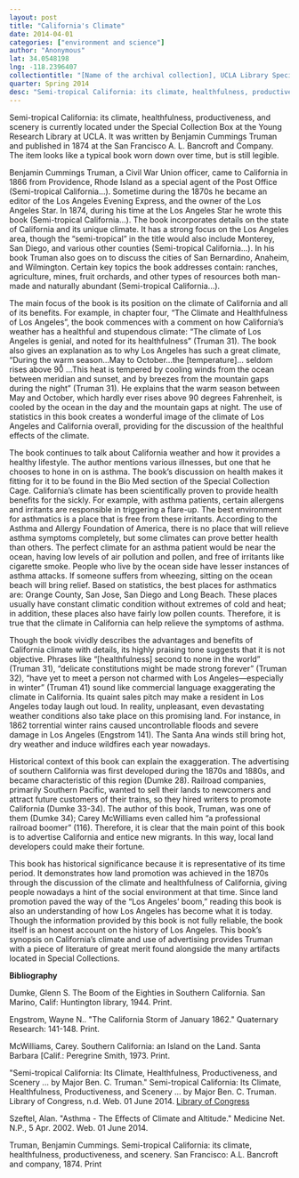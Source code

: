 ```yaml
---
layout: post
title: "California's Climate"
date: 2014-04-01
categories: ["environment and science"]
author: "Anonymous"
lat: 34.0548198
lng: -118.2396407
collectiontitle: "[Name of the archival collection], UCLA Library Special Collections"
quarter: Spring 2014
desc: "Semi-tropical California: its climate, healthfulness, productiveness, and scenery is currently located under the Special Collection Box at the Young Research Library at UCLA. It was written by Benjamin Cummings Truman and published in 1874 at the San Francisco A. L. Bancroft and Company. The item looks like a typical book worn down over time, but is still legible."
---
```

Semi-tropical California: its climate, healthfulness, productiveness, and scenery is currently located under the Special Collection Box at the Young Research Library at UCLA. It was written by Benjamin Cummings Truman and published in 1874 at the San Francisco A. L. Bancroft and Company. The item looks like a typical book worn down over time, but is still legible.

Benjamin Cummings Truman, a Civil War Union officer, came to California in 1866 from Providence, Rhode Island as a special agent of the Post Office (Semi-tropical California...). Sometime during the 1870s he became an editor of the Los Angeles Evening Express, and the owner of the Los Angeles Star. In 1874, during his time at the Los Angeles Star he wrote this book (Semi-tropical California...). The book incorporates details on the state of California and its unique climate. It has a strong focus on the Los Angeles area, though the “semi-tropical” in the title would also include Monterey, San Diego, and various other counties (Semi-tropical California...). In his book Truman also goes on to discuss the cities of San Bernardino, Anaheim, and Wilmington. Certain key topics the book addresses contain: ranches, agriculture, mines, fruit orchards, and other types of resources both man-made and naturally abundant (Semi-tropical California...).

The main focus of the book is its position on the climate of California and all of its benefits. For example, in chapter four, “The Climate and Healthfulness of Los Angeles”, the book commences with a comment on how California’s weather has a healthful and stupendous climate: “The climate of Los Angeles is genial, and noted for its healthfulness” (Truman 31). The book also gives an explanation as to why Los Angeles has such a great climate, “During the warm season…May to October…the [temperature]… seldom rises above 90̊ …This heat is tempered by cooling winds from the ocean between meridian and sunset, and by breezes from the mountain gaps during the night” (Truman 31). He explains that the warm season between May and October, which hardly ever rises above 90 degrees Fahrenheit, is cooled by the ocean in the day and the mountain gaps at night. The use of statistics in this book creates a wonderful image of the climate of Los Angeles and California overall, providing for the discussion of the healthful effects of the climate.

The book continues to talk about California weather and how it provides a healthy lifestyle. The author mentions various illnesses, but one that he chooses to hone in on is asthma. The book’s discussion on health makes it fitting for it to be found in the Bio Med section of the Special Collection Cage. California’s climate has been scientifically proven to provide health benefits for the sickly. For example, with asthma patients, certain allergens and irritants are responsible in triggering a flare-up. The best environment for asthmatics is a place that is free from these irritants. According to the Asthma and Allergy Foundation of America, there is no place that will relieve asthma symptoms completely, but some climates can prove better health than others. The perfect climate for an asthma patient would be near the ocean, having low levels of air pollution and pollen, and free of irritants like cigarette smoke. People who live by the ocean side have lesser instances of asthma attacks. If someone suffers from wheezing, sitting on the ocean beach will bring relief. Based on statistics, the best places for asthmatics are: Orange County, San Jose, San Diego and Long Beach. These places usually have constant climatic condition without extremes of cold and heat; in addition, these places also have fairly low pollen counts. Therefore, it is true that the climate in California can help relieve the symptoms of asthma.

Though the book vividly describes the advantages and benefits of California climate with details, its highly praising tone suggests that it is not objective. Phrases like “[healthfulness] second to none in the world” (Truman 31), “delicate constitutions might be made strong forever” (Truman 32), “have yet to meet a person not charmed with Los Angeles—especially in winter” (Truman 41) sound like commercial language exaggerating the climate in California. Its quaint sales pitch may make a resident in Los Angeles today laugh out loud. In reality, unpleasant, even devastating weather conditions also take place on this promising land. For instance, in 1862 torrential winter rains caused uncontrollable floods and severe damage in Los Angeles  (Engstrom 141). The Santa Ana winds still bring hot, dry weather and induce wildfires each year nowadays.

Historical context of this book can explain the exaggeration. The advertising of southern California was first developed during the 1870s and 1880s, and became characteristic of this region (Dumke 28). Railroad companies, primarily Southern Pacific, wanted to sell their lands to newcomers and attract future customers of their trains, so they hired writers to promote California (Dumke 33-34). The author of this book, Truman, was one of them (Dumke 34); Carey McWilliams even called him “a professional railroad boomer” (116). Therefore, it is clear that the main point of this book is to advertise California and entice new migrants. In this way, local land developers could make their fortune.

This book has historical significance because it is representative of its time period. It demonstrates how land promotion was achieved in the 1870s through the discussion of the climate and healthfulness of California, giving people nowadays a hint of the social environment at that time. Since land promotion paved the way of the “Los Angeles’ boom,” reading this book is also an understanding of how Los Angeles has become what it is today. Though the information provided by this book is not fully reliable, the book itself is an honest account on the history of Los Angeles. This book’s synopsis on California’s climate and use of advertising provides Truman with a piece of literature of great merit found alongside the many artifacts located in Special Collections.


**Bibliography**

Dumke, Glenn S. The Boom of the Eighties in Southern California. San Marino, Calif: Huntington library, 1944. Print.

Engstrom, Wayne N.. &quot;The California Storm of January 1862.&quot; Quaternary Research: 141-148. Print.

McWilliams, Carey. Southern California: an Island on the Land. Santa Barbara [Calif.: Peregrine Smith, 1973. Print.

&quot;Semi-tropical California: Its Climate, Healthfulness, Productiveness, and Scenery ... by Major Ben. C. Truman.&quot; Semi-tropical California: Its Climate, Healthfulness, Productiveness, and Scenery ... by Major Ben. C. Truman. Library of Congress, n.d. Web. 01 June 2014. <a target="_blank" href="http://memory.loc.gov/cgi-bin/query/h?ammem/calbkbib:@field%28NUMBER+@od1%28calbk+203%29%29" type="url"> Library of Congress </a>

Szeftel, Alan. &quot;Asthma - The Effects of Climate and Altitude.&quot; Medicine Net. N.P., 5 Apr. 2002. Web. 01 June 2014.

Truman, Benjamin Cummings. Semi-tropical California: its climate, healthfulness, productiveness, and scenery. San Francisco: A.L. Bancroft and company, 1874. Print


